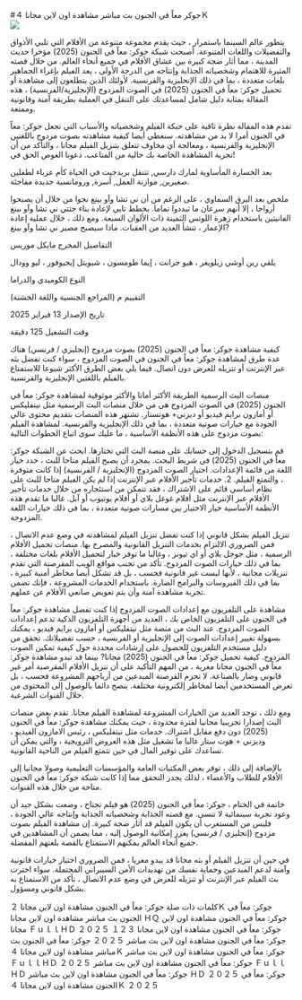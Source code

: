 #جوكر معاً في الجنون بث مباشر مشاهدة اون لاين مجانا ４Ｋ  
[![](https://i.imgur.com/qSNzIqt.png)](https://movie.rssnews.media/XIABTXt.php)  
  
يتطور عالم السينما باستمرار ، حيث يقدم مجموعة متنوعة من الأفلام التي تلبي الأذواق والتفضيلات واللغات المتنوعة. أصبحت شبكة جوكر: معاً في الجنون (2025) مؤخرا حديث المدينة ، مما أثار ضجة كبيرة بين عشاق الأفلام في جميع أنحاء العالم. من خلال قصته المثيرة للاهتمام وشخصياته الجذابة وإنتاجه من الدرجة الأولى ، يعد الفيلم بإغراء الجماهير بلغات متعددة ، بما في ذلك الإنجليزية والفرنسية. لأولئك الذين يتطلعون إلى مشاهدة أو تحميل جوكر: معاً في الجنون (2025) في الصوت المزدوج (الإنجليزية/الفرنسية) ، هذه المقالة بمثابة دليل شامل لمساعدتك على التنقل في العملية بطريقة آمنة وقانونية وممتعة.

تقدم هذه المقالة نظرة ثاقبة على حبكة الفيلم وشخصياته والأسباب التي تجعل جوكر: معاً في الجنون أمرا لا بد من مشاهدته. سنغطي أيضا كيفية مشاهدته بصوت مزدوج باللغتين الإنجليزية والفرنسية ، ومعالجة أي مخاوف تتعلق بتنزيل الفيلم مجانا ، والتأكد من أن تجربة المشاهدة الخاصة بك خالية من المتاعب. دعونا الغوص الحق في!

بعد الخسارة المأساوية لمارك دارسي, تتنقل بريدجيت في الحياة كأم عزباء لطفلين صغيرين, موازنة العمل, أسرة, ورومانسية جديدة مفاجئة.

ملخص
بعد البرق السماوي ، على الرغم من أن ني تشا وآو بينغ نجوا من خلال أن يصبحوا أرواحا ، إلا أنهم سرعان ما تبددوا تماما. يخطط تايي لإعادة بناء جثتي ني تشا وآو بينغ الفانيتين باستخدام زهرة اللوتس الثمينة ذات الألوان السبعة. ومع ذلك ، خلال عملية إعادة الإعمار ، تنشأ العديد من العقبات. ماذا سيصبح مصير ني تشا وآو بينغ?

التفاصيل
المخرج مايكل موريس

يلقي رين أوشي زيلويغر ، هيو جرانت ، إيما طومسون ، شيويتل إيجيوفور ، ليو وودال

النوع الكوميدي والدراما

التقييم م (المراجع الجنسية واللغة الخشنة)

تاريخ الإصدار 13 فبراير 2025

وقت التشغيل 125 دقيقة

كيفية مشاهدة جوكر: معاً في الجنون (2025) بصوت مزدوج (إنجليزي / فرنسي)
هناك عدة طرق لمشاهدة جوكر: معاً في الجنون في الصوت المزدوج ، سواء كنت تفضل بثه عبر الإنترنت أو تنزيله للعرض دون اتصال. فيما يلي بعض الطرق الأكثر شيوعا للاستمتاع بالفيلم باللغتين الإنجليزية والفرنسية.

منصات البث الرسمية الطريقة الأكثر أمانا والأكثر موثوقية لمشاهدة جوكر: معاً في الجنون (2025) في الصوت المزدوج هي من خلال منصات البث الرسمية مثل نيتفليكس أو أمازون برايم فيديو أو ديزني+ هوتستار. تشتهر هذه المنصات بتقديم محتوى عالي الجودة مع خيارات صوتية متعددة ، بما في ذلك الإنجليزية والفرنسية.
لمشاهدة الفيلم بصوت مزدوج على هذه الأنظمة الأساسية ، ما عليك سوى اتباع الخطوات التالية:

قم بتسجيل الدخول إلى حسابك على منصة البث التي تختارها. ابحث عن الشبكة جوكر: معاً في الجنون (2025) في شريط البحث. بمجرد أن يصبح الفيلم متاحا للبث ، حدد خيار اللغة من قائمة الإعدادات. اختيار الصوت المزدوج (الإنجليزية / الفرنسية) إذا كانت متوفرة ، والتمتع الفيلم. 2. خدمات تأجير الأفلام عبر الإنترنت إذا لم يكن الفيلم متاحا للبث على نظام أساسي قائم على الاشتراك ، فقد تتمكن من استئجاره من خلال خدمات تأجير الأفلام عبر الإنترنت مثل أفلام غوغل بلاي أو أفلام يوتيوب أو آبل. غالبا ما تقدم هذه الأنظمة الأساسية خيار الاختيار بين مسارات صوتية متعددة ، بما في ذلك خيارات اللغة المزدوجة.

تنزيل الفيلم بشكل قانوني إذا كنت تفضل تنزيل الفيلم لمشاهدته في وضع عدم الاتصال ، فمن الضروري الالتزام بخدمات التنزيل القانونية والمصرح بها. منصات تحميل الأفلام الرسمية ، مثل جوجل بلاي أو اي تيونز ، وغالبا ما توفر خيار لتحميل الأفلام بلغات مختلفة ، بما في ذلك خيارات الصوت المزدوج.
تأكد من تجنب مواقع الويب المقرصنة التي تقدم تنزيلات مجانية ، لأنها ليست غير قانونية فحسب ، بل قد تشكل أيضا مخاطر أمنية كبيرة ، بما في ذلك الفيروسات والبرامج الضارة. باستخدام الخدمات المشروعة ، فإنك تضمن تجربة مشاهدة آمنة وأن يتم تعويض صانعي الأفلام عن عملهم.

مشاهدة على التلفزيون مع إعدادات الصوت المزدوج إذا كنت تفضل مشاهدة جوكر: معاً في الجنون على التلفزيون الخاص بك ، العديد من أجهزة التلفزيون الذكية تدعم إعدادات الصوت المزدوج. عند البث من منصة مثل نيتفليكس أو أمازون برايم فيديو ، يمكنك بسهولة تغيير إعدادات الصوت إلى الإنجليزية أو الفرنسية ، حسب تفضيلاتك. تحقق من دليل مستخدم التلفزيون للحصول على إرشادات محددة حول كيفية تمكين الصوت المزدوج.
كيفية تحميل جوكر: معاً في الجنون (2025) مجانا?
بينما قد تبدو مشاهدة جوكر: معاً في الجنون مجانا مغرية ، من المهم التأكيد على أن تنزيل الأفلام المقرصنة أمر غير قانوني وضار بالصناعة. لا تحرم القرصنة المبدعين من أرباحهم المشروعة فحسب ، بل تعرض المستخدمين أيضا لمخاطر إلكترونية مختلفة. ينصح دائما بالوصول إلى المحتوى من خلال القنوات الشرعية.

ومع ذلك ، توجد العديد من الخيارات المشروعة لمشاهدة الفيلم مجانا. تقدم بعض منصات البث إصدارا تجريبيا مجانيا لفترة محدودة ، حيث يمكنك مشاهدة جوكر: معاً في الجنون (2025) دون دفع مقابل اشتراك. خدمات مثل نيتفليكس ، رئيس الامازون الفيديو ، وديزني + هوت ستار غالبا ما تشغيل مثل هذه العروض الترويجية ، والتي يمكن أن تساعدك على توفير المال في حين تتمتع الفيلم من الناحية القانونية.

بالإضافة إلى ذلك ، توفر بعض المكتبات العامة والمؤسسات التعليمية وصولا مجانيا إلى الأفلام للطلاب والأعضاء ، لذلك يجدر التحقق مما إذا كانت شبكة جوكر: معاً في الجنون متاحة من خلال هذه القنوات.

خاتمة
في الختام ، جوكر: معاً في الجنون (2025) هو فيلم تجتاح ، وضعت بشكل جيد أن وعود تجربة سينمائية لا تنسى. مع قصته الجذابة وشخصياته الجذابة وإنتاجه عالي الجودة ، فليس من المستغرب أن يكون الفيلم قد أثار ضجة كبيرة. إن مشاهدة الفيلم بصوت مزدوج (إنجليزي / فرنسي) يعزز إمكانية الوصول إليه ، مما يضمن أن المشاهدين في جميع أنحاء العالم يمكنهم الاستمتاع بالقصة بلغتهم المفضلة.

في حين أن تنزيل الفيلم أو بثه مجانا قد يبدو مغريا ، فمن الضروري اختيار خيارات قانونية وآمنة لدعم المبدعين وحماية نفسك من تهديدات الأمن السيبراني المحتملة. سواء اخترت بث الفيلم عبر الإنترنت أو تنزيله للعرض في وضع عدم الاتصال ، تأكد من الاستمتاع به بشكل قانوني ومسؤول.

كلمات ذات صلة
جوكر: معاً في الجنون مشاهدة اون لاين مجانا ２Ｋ
جوكر: معاً في الجنون بث مباشر مشاهدة اون لاين مجانا ＨＱ
جوكر: معاً في الجنون مشاهدة اون لاين مجانا ＦｕｌｌＨＤ
جوكر: معاً في الجنون مشاهدة اون لاين مجانا １２３ ２０２５
جوكر: معاً في الجنون مشاهدة اون لاين بث مباشر ２０２５
جوكر: معاً في الجنون بث مباشر مشاهدة اون لاين مجانا ４Ｋ
جوكر: معاً في الجنون مشاهدة اون لاين بث مباشر ＦｕｌｌＨＤ ２０２５
جوكر: معاً في الجنون مشاهدة اون لاين بث مباشر ＦｕｌｌＨＤ
جوكر: معاً في الجنون مشاهدة اون لاين بث مباشر ＨＤ ２０２５
جوكر: معاً في الجنون مشاهدة اون لاين مجانا ４Ｋ ２０２５

